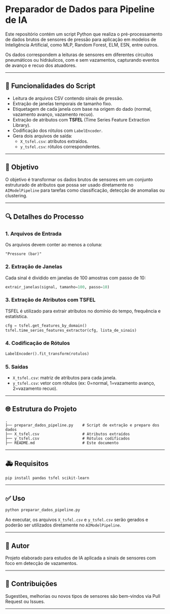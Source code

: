 # Preparador de Dados para Pipeline de IA

Este repositório contém um script Python que realiza o pré-processamento de dados brutos de sensores de pressão para aplicação em modelos de Inteligência Artificial, como MLP, Random Forest, ELM, ESN, entre outros.

Os dados correspondem a leituras de sensores em diferentes circuitos pneumáticos ou hidráulicos, com e sem vazamentos, capturando eventos de avanço e recuo dos atuadores.

---

## 🔧 Funcionalidades do Script

- Leitura de arquivos CSV contendo sinais de pressão.
- Extração de janelas temporais de tamanho fixo.
- Etiquetagem de cada janela com base na origem do dado (normal, vazamento avanço, vazamento recuo).
- Extração de atributos com **TSFEL** (Time Series Feature Extraction Library).
- Codificação dos rótulos com `LabelEncoder`.
- Gera dois arquivos de saída:
  - `X_tsfel.csv`: atributos extraídos.
  - `y_tsfel.csv`: rótulos correspondentes.

---

## 🚀 Objetivo

O objetivo é transformar os dados brutos de sensores em um conjunto estruturado de atributos que possa ser usado diretamente no `AIModelPipeline` para tarefas como classificação, detecção de anomalias ou clustering.

---

## 🔍 Detalhes do Processo

### 1. **Arquivos de Entrada**

Os arquivos devem conter ao menos a coluna:
```
"Pressure (bar)"
```

### 2. **Extração de Janelas**

Cada sinal é dividido em janelas de 100 amostras com passo de 10:
```python
extrair_janelas(signal, tamanho=100, passo=10)
```

### 3. **Extração de Atributos com TSFEL**

TSFEL é utilizado para extrair atributos no domínio do tempo, frequência e estatística.

```python
cfg = tsfel.get_features_by_domain()
tsfel.time_series_features_extractor(cfg, lista_de_sinais)
```

### 4. **Codificação de Rótulos**

```python
LabelEncoder().fit_transform(rotulos)
```

### 5. **Saídas**

- `X_tsfel.csv`: matriz de atributos para cada janela.
- `y_tsfel.csv`: vetor com rótulos (ex: 0=normal, 1=vazamento avanço, 2=vazamento recuo).

---

## 🌐 Estrutura do Projeto

```
.
├── preparar_dados_pipeline.py    # Script de extração e preparo dos dados
├── X_tsfel.csv                   # Atributos extraídos
├── y_tsfel.csv                   # Rótulos codificados
├── README.md                     # Este documento
```

---

## 🚑 Requisitos

```bash
pip install pandas tsfel scikit-learn
```

---

## ✅ Uso

```bash
python preparar_dados_pipeline.py
```

Ao executar, os arquivos `X_tsfel.csv` e `y_tsfel.csv` serão gerados e poderão ser utilizados diretamente no `AIModelPipeline`.

---

## 📅 Autor

Projeto elaborado para estudos de IA aplicada a sinais de sensores com foco em detecção de vazamentos.

---

## 💪 Contribuições

Sugestões, melhorias ou novos tipos de sensores são bem-vindos via Pull Request ou Issues.

---

